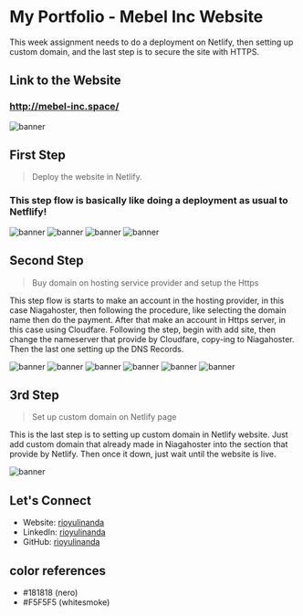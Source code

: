 # My Portfolio - Mebel Inc Website

This week assignment needs to do a deployment on Netlify, then setting up custom domain, and the last step is to secure the site with HTTPS.

## Link to the Website

### <strong>http://mebel-inc.space/</strong>

![banner](./assets/screenshot-website.png)

## First Step

> Deploy the website in Netlify.

### This step flow is basically like doing a deployment as usual to Netflify!

![banner](<./assets/screenshots/1st%20Step%20(1).png>)
![banner](<./assets/screenshots/1st%20Step%20(2).png>)
![banner](<./assets/screenshots/1st%20Step%20(3).png>)
![banner](<./assets/screenshots/1st%20Step%20(4).png>)

## Second Step

> Buy domain on hosting service provider and setup the Https

<p>This step flow is starts to make an account in the hosting provider, in this case Niagahoster, then following the procedure, like selecting the domain name then do the payment. After that make an account in Https server, in this case using Cloudfare. Following the step, begin with add site, then change the nameserver that provide by Cloudfare, copy-ing to Niagahoster. Then the last one setting up the DNS Records.</p>

![banner](<./assets/screenshots/2nd Step (1).png>)
![banner](<./assets/screenshots/2nd Step (2).png>)
![banner](<./assets/screenshots/2nd Step (3).png>)
![banner](<./assets/screenshots/2nd Step (4).png>)
![banner](<./assets/screenshots/2nd Step (5).png>)
![banner](<./assets/screenshots/2nd Step (6).png>)

## 3rd Step

> Set up custom domain on Netlify page

<p>This is the last step is to setting up custom domain in Netlify website. Just add custom domain that already made in Niagahoster into the section that provide by Netlify. Then once it down, just wait until the website is live.</p>

![banner](<./assets/screenshots/3rd Step (1).png>)

## Let's Connect

- Website: [rioyulinanda](riyul.netlify.app)
- LinkedIn: [rioyulinanda](https://id.linkedin.com/in/rio-y-kurniawan-55293172)
- GitHub: [rioyulinanda](https://github.com/rioyulinanda)

## color references

- #181818 (nero)
- #F5F5F5 (whitesmoke)
